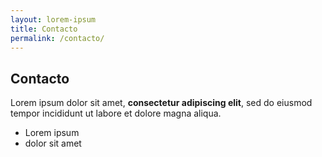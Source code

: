 ```yaml
---
layout: lorem-ipsum
title: Contacto
permalink: /contacto/
---
```

## **Contacto**

Lorem ipsum dolor sit amet, **consectetur adipiscing elit**, sed do eiusmod tempor incididunt ut labore et dolore magna aliqua.

*   Lorem ipsum
*   dolor sit amet
